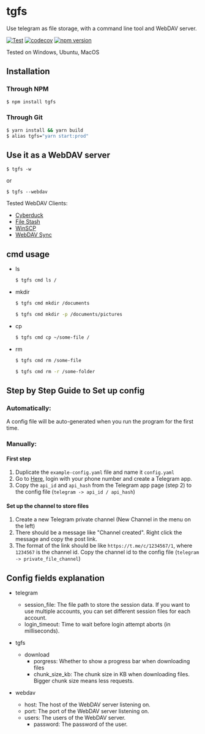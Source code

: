 # tgfs

Use telegram as file storage, with a command line tool and WebDAV server.

[![Test](https://github.com/TheodoreKrypton/tgfs/actions/workflows/test.yml/badge.svg)](https://github.com/TheodoreKrypton/tgfs/actions/workflows/test.yml) [![codecov](https://codecov.io/gh/TheodoreKrypton/tgfs/branch/master/graph/badge.svg?token=CM6TF4C9B9)](https://codecov.io/gh/TheodoreKrypton/tgfs) [![npm version](https://badge.fury.io/js/tgfs.svg)](https://www.npmjs.com/package/tgfs)

Tested on Windows, Ubuntu, MacOS

## Installation

### Through NPM

```bash
$ npm install tgfs
```

### Through Git

```bash
$ yarn install && yarn build
$ alias tgfs="yarn start:prod"
```

## Use it as a WebDAV server

```
$ tgfs -w
```

or

```
$ tgfs --webdav
```

Tested WebDAV Clients:

- [Cyberduck](https://cyberduck.io/)
- [File Stash](https://www.filestash.app/)
- [WinSCP](https://winscp.net/eng/index.php)
- [WebDAV Sync](http://www.re.be/webdav_sync/index.xhtml)

## cmd usage

- ls

  ```bash
  $ tgfs cmd ls /
  ```

- mkdir

  ```bash
  $ tgfs cmd mkdir /documents
  ```

  ```bash
  $ tgfs cmd mkdir -p /documents/pictures
  ```

- cp

  ```bash
  $ tgfs cmd cp ~/some-file /
  ```

- rm

  ```bash
  $ tgfs cmd rm /some-file
  ```

  ```bash
  $ tgfs cmd rm -r /some-folder
  ```


## Step by Step Guide to Set up config

### Automatically:

A config file will be auto-generated when you run the program for the first time.

### Manually:

#### First step

1. Duplicate the `example-config.yaml` file and name it `config.yaml`
2. Go to [Here](https://my.telegram.org/apps), login with your phone number and create a Telegram app.
3. Copy the `api_id` and `api_hash` from the Telegram app page (step 2) to the config file (`telegram -> api_id / api_hash`)

#### Set up the channel to store files

1. Create a new Telegram private channel (New Channel in the menu on the left)
2. There should be a message like "Channel created". Right click the message and copy the post link.
3. The format of the link should be like `https://t.me/c/1234567/1`, where `1234567` is the channel id. Copy the channel id to the config file (`telegram -> private_file_channel`)


## Config fields explanation

- telegram
  - session_file: The file path to store the session data. If you want to use multiple accounts, you can set different session files for each account.
  - login_timeout: Time to wait before login attempt aborts (in milliseconds).

- tgfs
  - download
    - porgress: Whether to show a progress bar when downloading files
    - chunk_size_kb: The chunk size in KB when downloading files. Bigger chunk size means less requests.

- webdav
  - host: The host of the WebDAV server listening on.
  - port: The port of the WebDAV server listening on.
  - users: The users of the WebDAV server.
    - password: The password of the user.
